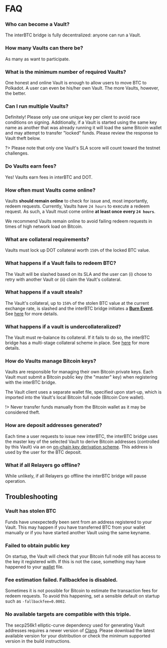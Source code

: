 # FAQ

### Who can become a Vault?

The interBTC bridge is fully decentralized: anyone can run a Vault.

### How many Vaults can there be?

As many as want to participate.

### What is the minimum number of required Vaults?

One honest and online Vault is enough to allow users to move BTC to Polkadot. A user can even be his/her own Vault. The more Vaults, however, the better.

### Can I run multiple Vaults?

Definitely! Please only use one unique key per client to avoid race conditions on signing. Additionally, if a Vault is started using the same key name
as another that was already running it will load the same Bitcoin wallet and may attempt to transfer "locked" funds. Please review the response to Vault
theft below.

?> Please note that only one Vault's SLA score will count toward the testnet challenges.

### Do Vaults earn fees?

Yes! Vaults earn fees in interBTC and DOT.

### How often must Vaults come online?

Vaults **should remain online** to check for issue and, most importantly, redeem requests.
Currently, Vaults have ``24 hours`` to execute a redeem request.
As such, a Vault must come online **at least once every ``24 hours``**.

We recommend Vaults remain online to avoid failing redeem requests in times of high network load on Bitcoin.

### What are collateral requirements?

Vaults must lock up DOT collateral worth ``150%`` of the locked BTC value.

### What happens if a Vault fails to redeem BTC?

The Vault will be slashed based on its SLA and the user can (i) chose to retry with another Vault or (ii) claim the Vault's collateral.

### What happens if a vault steals?

The Vault's collateral, up to ``150%`` of the stolen BTC value at the current exchange rate, is slashed and the interBTC bridge initiates a [**Burn Event**](/overview?id=burn-event-restoring-a-11-physical-peg).
See [here](/vault/overview?id=collateral) for more details.

### What happens if a vault is undercollateralized?

The Vault must re-balance its collateral. If it fails to do so, the interBTC bridge has a multi-stage collateral scheme in place. See [here](/vault/overview?id=over-collateralization) for more details.

### How do Vaults manage Bitcoin keys?

Vaults are responsible for managing their own Bitcoin private keys.
Each Vault must submit a Bitcoin public key (the "master" key) when registering with the interBTC bridge.

The Vault client uses a separate wallet file, specified upon start-up, which is imported into the Vault's local Bitcoin full node (Bitcoin Core wallet).

!> Never transfer funds manually from the Bitcoin wallet as it may be considered theft.

### How are deposit addresses generated?

Each time a user requests to issue new interBTC, the interBTC bridge uses the master key of the selected Vault to derive Bitcoin addresses (controlled by this Vault) via an on [on-chain key derivation scheme](https://interlay.gitlab.io/interbtc-spec/security_performance/security-analysis.html). This address is used by the user for the BTC deposit.

### What if all Relayers go offline?

While unlikely, if all Relayers go offline the interBTC bridge will pause operation.

## Troubleshooting

### Vault has stolen BTC

Funds have unexpectedly been sent from an address registered to your Vault. This may happen if you have transferred
BTC from your wallet manually or if you have started another Vault using the same keyname.

### Failed to obtain public key

On startup, the Vault will check that your Bitcoin full node still has access to the key it registered with.
If this is not the case, something may have happened to your [wallet](https://en.bitcoin.it/wiki/Wallet) file.

### Fee estimation failed. Fallbackfee is disabled.

Sometimes it is not possible for Bitcoin to estimate the transaction fees for redeem requests.
To avoid this happening, set a sensible default on startup such as `-fallbackfee=0.0002`.

### No available targets are compatible with this triple.

The secp256k1 elliptic-curve dependency used for generating Vault addresses requires a newer version of [Clang](https://clang.llvm.org/).
Please download the latest available version for your distribution or check the minimum supported version in the build instructions.
